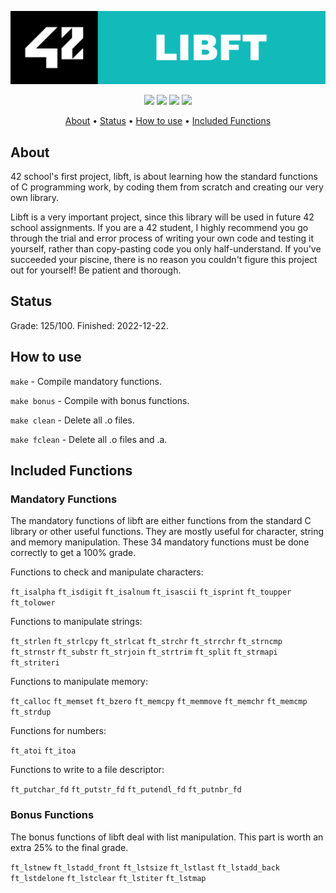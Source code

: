 <p align="center">
  <img src="https://github.com/jotavare/libft/blob/master/42_libft_banner.png">
</p>

<p align="center">
	<img src="https://img.shields.io/badge/status-done-success" />
	<img src="https://img.shields.io/badge/score-125%20%2F%20100-success" />
	<img src="https://img.shields.io/github/languages/top/jotavare/libft" />
	<img src="https://img.shields.io/github/last-commit/jotavare/libft" />
</p>

<p align="center">
	<a href="#about">About</a> •
	<a href="#status">Status</a> •
	<a href="#how-to-use">How to use</a> •
	<a href="#included-functions">Included Functions</a>
</p>

## About
42 school's first project, libft, is about learning how the standard functions of C programming work, by coding them from scratch and creating our very own library.

Libft is a very important project, since this library will be used in future 42 school assignments. If you are a 42 student, I highly recommend you go through the trial and error process of writing your own code and testing it yourself, rather than copy-pasting code you only half-understand. If you've succeeded your piscine, there is no reason you couldn't figure this project out for yourself! Be patient and thorough.

## Status
Grade: 125/100. Finished: 2022-12-22. 

## How to use
``make`` - Compile mandatory functions.

``make bonus`` - Compile with bonus functions.

``make clean`` - Delete all .o files.

``make fclean`` - Delete all .o files and .a.

## Included Functions

### Mandatory Functions
The mandatory functions of libft are either functions from the standard C library or other useful functions. They are mostly useful for character, string and memory manipulation. These 34 mandatory functions must be done correctly to get a 100% grade.

Functions to check and manipulate characters:

``ft_isalpha``
``ft_isdigit``
``ft_isalnum``
``ft_isascii``
``ft_isprint``
``ft_toupper``
``ft_tolower``

Functions to manipulate strings:

``ft_strlen``
``ft_strlcpy``
``ft_strlcat``
``ft_strchr``
``ft_strrchr``
``ft_strncmp``
``ft_strnstr``
``ft_substr``
``ft_strjoin``
``ft_strtrim``
``ft_split``
``ft_strmapi``
``ft_striteri``

Functions to manipulate memory:

``ft_calloc``
``ft_memset``
``ft_bzero``
``ft_memcpy``
``ft_memmove``
``ft_memchr``
``ft_memcmp``
``ft_strdup``

Functions for numbers:

``ft_atoi``
``ft_itoa``

Functions to write to a file descriptor:

``ft_putchar_fd``
``ft_putstr_fd``
``ft_putendl_fd``
``ft_putnbr_fd``

### Bonus Functions
The bonus functions of libft deal with list manipulation. This part is worth an extra 25% to the final grade.

``ft_lstnew``
``ft_lstadd_front``
``ft_lstsize``
``ft_lstlast``
``ft_lstadd_back``
``ft_lstdelone``
``ft_lstclear``
``ft_lstiter``
``ft_lstmap``
